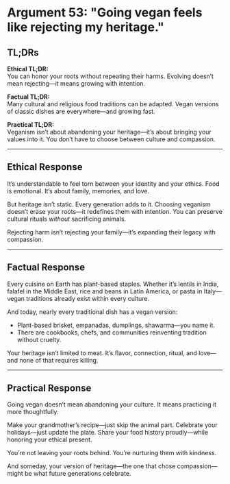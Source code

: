 <!-- type: Religion -->

# Argument 53: "Going vegan feels like rejecting my heritage."

## TL;DRs

**Ethical TL;DR:**  
You can honor your roots without repeating their harms. Evolving doesn’t mean rejecting—it means growing with intention.

**Factual TL;DR:**  
Many cultural and religious food traditions can be adapted. Vegan versions of classic dishes are everywhere—and growing fast.

**Practical TL;DR:**  
Veganism isn’t about abandoning your heritage—it’s about bringing your values into it. You don’t have to choose between culture and compassion.

---

## Ethical Response

It’s understandable to feel torn between your identity and your ethics. Food is emotional. It’s about family, memories, and love.

But heritage isn’t static. Every generation adds to it. Choosing veganism doesn’t erase your roots—it redefines them with intention. You can preserve cultural rituals *without* sacrificing animals.

Rejecting harm isn’t rejecting your family—it’s expanding their legacy with compassion.

---

## Factual Response

Every cuisine on Earth has plant-based staples. Whether it’s lentils in India, falafel in the Middle East, rice and beans in Latin America, or pasta in Italy—vegan traditions already exist within every culture.

And today, nearly every traditional dish has a vegan version:
- Plant-based brisket, empanadas, dumplings, shawarma—you name it.
- There are cookbooks, chefs, and communities reinventing tradition without cruelty.

Your heritage isn’t limited to meat. It’s flavor, connection, ritual, and love—and none of that requires killing.

---

## Practical Response

Going vegan doesn’t mean abandoning your culture. It means practicing it more thoughtfully.

Make your grandmother’s recipe—just skip the animal part. Celebrate your holidays—just update the plate. Share your food history proudly—while honoring your ethical present.

You’re not leaving your roots behind. You’re nurturing them with kindness.

And someday, your version of heritage—the one that chose compassion—might be what future generations celebrate.
